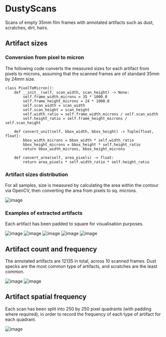 # DustyScans
Scans of empty 35mm film frames with annotated artifacts such as dust, scratches, dirt, hairs.

## Artifact sizes
### Conversion from pixel to micron
The following code converts the measured sizes for each artifact from pixels to microns, assuming that the scanned frames are of standard 35mm by 24mm size.
```
class PixelToMicron():
    def __init__(self, scan_width, scan_height) -> None:
        self.frame_width_microns = 35 * 1000.0
        self.frame_height_microns = 24 * 1000.0
        self.scan_width = scan_width
        self.scan_height = scan_height
        self.width_ratio = self.frame_width_microns / self.scan_width 
        self.height_ratio = self.frame_height_microns / self.scan_height

    def convert_unit(self, bbox_width, bbox_height) -> Tuple[float, float]:
        bbox_width_microns = bbox_width * self.width_ratio 
        bbox_height_microns = bbox_height * self.height_ratio 
        return bbox_width_microns, bbox_height_microns
    
    def convert_area(self, area_pixels) -> float:
        return area_pixels * self.width_ratio * self.height_ratio
```
### Artifact sizes distribution
For all samples, size is measured by calculating the area within the contour via OpenCV, then converting the area from pixels to sq. microns.

![image](https://user-images.githubusercontent.com/32989037/183711634-ef816c59-10cb-4f80-bb24-10b9e559b910.png)

### Examples of extracted artifacts
Each artifact has been padded to square for visualisation purposes.

![image](https://user-images.githubusercontent.com/32989037/183712091-c59b1ac2-985d-49a1-9968-837465d0bf8e.png)
![image](https://user-images.githubusercontent.com/32989037/183712228-d958fdf7-c003-465c-bc53-2562a3c36529.png)
![image](https://user-images.githubusercontent.com/32989037/183712320-0075d557-e1f2-48d0-8eed-27a174369fc4.png)
![image](https://user-images.githubusercontent.com/32989037/183712425-ef32b643-7c71-43f8-a481-251f56f411bc.png)
![image](https://user-images.githubusercontent.com/32989037/183712533-266964b4-56ee-4814-980b-66274c58c85d.png)


## Artifact count and frequency
The annotated artifacts are 12135 in total, across 10 scanned frames. Dust specks are the most common type of artifacts, and scratches are the least common.

![image](https://user-images.githubusercontent.com/32989037/183714488-f04e681f-7318-4d98-a5ab-68aeac497363.png) ![image](https://user-images.githubusercontent.com/32989037/183714598-bb658901-082a-49b5-9daa-4e2f847f0f27.png)

## Artifact spatial frequency
Each scan has been split into 250 by 250 pixel quadrants (with padding where required), in order to record the frequency of each type of artifact for each quadrant.

![image](https://user-images.githubusercontent.com/32989037/183715251-6aa5fa0d-96c2-4b70-9a66-4ba76977730c.png)




